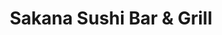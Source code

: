 ---
layout: place
title: "Sakana Sushi Bar & Grill"
permalink: /california/san-francisco/sakana-sushi-bar-grill.html
stateAbbr: CA
stateName: California
cityName: San Francisco
place_id: ChIJhb7OEI6AhYAR0erQPfGXf5c
photos:
  - name: >-
      places/ChIJhb7OEI6AhYAR0erQPfGXf5c/photos/AeeoHcIe1TPoaCa6eBFzutHUgUtjs3nwNiR93alYKekCNA8RlxW9UPBakZbmLrQX1rv-3H7Z9tw6jeyTCuFvO111N9CRVAgq3k4zKs9XfM6w539mJKSeRX15DK4Rp65GuJp6lj5lGvarGDTqRzIaZgYTZatP4oP6waeSD_h792wHcAU84C4BR96VhFvoFcuu7GlOkxjbSxIXYatkVslob6QpPG5qksJdPBwRS1MyyrcRZg6kjvbQ8WejOmWAiGN8tE8zYpvg1SJYV4427vVSHj1A3J5uCI9V63JUgi2ESWGFvJmCZdgeaj0uHSBnxzGq1xkCWAuqns7M4ru2Fs-ZnbetFYiCJPGHeQDOFWNTpfjgikmPDL3cVXCNA-qlPsZ2jaOZp2GXjY8511yH-f9kvkg9l9JNTrhhd7XnPtW_r7GNlpQrCrbH
    widthPx: 1833
    heightPx: 2444
    authorAttributions:
      - displayName: T S
        uri: https://maps.google.com/maps/contrib/115293072459695766072
        photoUri: >-
          https://lh3.googleusercontent.com/a-/ALV-UjXYA1MWGGejTZflToaghDIRIkTmPu6Dd92wDnW3Yk5PKfMEzGXv1g=s100-p-k-no-mo
    flagContentUri: >-
      https://www.google.com/local/imagery/report/?cb_client=maps_api_places.places_api&image_key=!1e10!2sCIHM0ogKEICAgICcqJfC2QE&hl=en-US
    googleMapsUri: >-
      https://www.google.com/maps/place//data=!3m4!1e2!3m2!1sCIHM0ogKEICAgICcqJfC2QE!2e10!4m2!3m1!1s0x8085808e10cebe85:0x977f97f13dd0ead1
  - name: >-
      places/ChIJhb7OEI6AhYAR0erQPfGXf5c/photos/AeeoHcIjRDBPJxuOkMO9h9mzs5MW0EFYWocUnorE9MKWpy-dtaB09b4qMtzT6oy5oQhvLGjdZTBxIWppLRhC5h_QLTfDd_4Qi8W0mFw7i8Tu-7KOmpt8dXCaz6ot8W2WQ9pd1WxpT9ouTc9gpOw6Ae2iDwqthWfcLQtgy3PlL3PxS4QfVMArY1Pgoq3Rkb9O96I1noBcTJgrRifoXYitpJavM_7IMSCUo0vLdbqEcJtozO7KCtfHCfB1L4UbBPK6jiynsy9q9DVg5KTDnZvdfHI9h4gUU3atcYZIin8hxcNYVRfvCwL7DyJ0dr8h1yuZOoL8aWgAGzsu-Mt_DrPPMre0b-7DIK5bWRVCNpWRyGbWSXn1BcLkRrKJsOrIo-TV36PmlUC9CRkCHwmtOzW8Zirl1h-a7B--hMDuoeHEp1gWgVmcB87a
    widthPx: 4800
    heightPx: 3600
    authorAttributions:
      - displayName: Greta Levitt
        uri: https://maps.google.com/maps/contrib/104833440604263989554
        photoUri: >-
          https://lh3.googleusercontent.com/a-/ALV-UjVFBw2YV5GtDM0f7lljdJJ4ueDOj6bbCyPgymNT-eOM0qjCukw=s100-p-k-no-mo
    flagContentUri: >-
      https://www.google.com/local/imagery/report/?cb_client=maps_api_places.places_api&image_key=!1e10!2sCIHM0ogKEICAgIDWnNDIvAE&hl=en-US
    googleMapsUri: >-
      https://www.google.com/maps/place//data=!3m4!1e2!3m2!1sCIHM0ogKEICAgIDWnNDIvAE!2e10!4m2!3m1!1s0x8085808e10cebe85:0x977f97f13dd0ead1
  - name: >-
      places/ChIJhb7OEI6AhYAR0erQPfGXf5c/photos/AeeoHcIceg2PS-e5TYuB9jXoaJGAqlP487lzCpJHzDHInO--hdVJuyp6TX735KXI9N_agMClwPZqxsn4AvS24ge28iovPF43NSzoNrhuH_H4e5cjL5TCHy2PXo5jIywRNRylDFsSzOWwibRfzokqmw0yfMo5fe5qLZ-10-HreTi0irQqYgmabuON6eucbCek6p0uz0B_cTYy2H20ZiXBtx8r2s7zUbnLBLsMhe-qQyXI5pd2FwM-rdLifkukzQweRpOIPnhhcj1jdXu2NpcspRjnWTnfvP8bq7mxSywsGzU_jx9hNkomCLYD-totPDx2DGmw9jmikfkG0Fz-jRwyZlUYuELi2BbjRQYZ4r6te5c-BYrg7oxyAqpNpt7XlHw7J2Yi9DmpVp5Emo4stRlWcyPokXly_yu91Au7xN6AwVK0iyjWHzp2
    widthPx: 1560
    heightPx: 1171
    authorAttributions:
      - displayName: H Maag
        uri: https://maps.google.com/maps/contrib/109117187073310552548
        photoUri: >-
          https://lh3.googleusercontent.com/a-/ALV-UjXYD0FnC7MTZcih-5OnkMZCMAt9-42Nk-xB1gukQ9_QyBXck6sC=s100-p-k-no-mo
    flagContentUri: >-
      https://www.google.com/local/imagery/report/?cb_client=maps_api_places.places_api&image_key=!1e10!2sCIHM0ogKEICAgMDI2ofumQE&hl=en-US
    googleMapsUri: >-
      https://www.google.com/maps/place//data=!3m4!1e2!3m2!1sCIHM0ogKEICAgMDI2ofumQE!2e10!4m2!3m1!1s0x8085808e10cebe85:0x977f97f13dd0ead1
  - name: >-
      places/ChIJhb7OEI6AhYAR0erQPfGXf5c/photos/AeeoHcKojnbDQgVfvSNgTgVmv_VONS2NXJGfzWhqoMuESZAbOCud7aPKZgwiFOgDyZUSBzSfSJwSDS9lzd_daETkFgm9dltVr34WlwOVhPvu1jaV8YJ3I5C0WXPybQVIihOUtt5IMtEZn6gOFxWEGK1PKgecmNYjVhZGn_2g6jlNgeKSGY9EydwRCmfUXrc5bH_SFswFnDmJVTw8kZmvlvlx1XxwGvSc_7CoOZ2tk7nFp5aC44-sUKI-7wMDKOTNvYrtU6Zk4PFwEwV_QyutcWgBbiz8m6_iUyKQGHeqMmUt-ehZMoMx1_3zUGB3M97vZrSPaC5BM8JUf6Ho7742gX3RogDzfNApM6aguODWg27QXJQ645uaLMFyYMM9fCj4WLuogog8VAnkS7bOaixEhdp6-EI600N41y26oA2J5abT_U7iYg
    widthPx: 4032
    heightPx: 3024
    authorAttributions:
      - displayName: GG M
        uri: https://maps.google.com/maps/contrib/102249585207048496131
        photoUri: >-
          https://lh3.googleusercontent.com/a/ACg8ocJcDC-iA3FrJO5goxjDx_TQpoMkDJXLrNnpWqZtaxhV95lwxw=s100-p-k-no-mo
    flagContentUri: >-
      https://www.google.com/local/imagery/report/?cb_client=maps_api_places.places_api&image_key=!1e10!2sCIHM0ogKEICAgICekvHALw&hl=en-US
    googleMapsUri: >-
      https://www.google.com/maps/place//data=!3m4!1e2!3m2!1sCIHM0ogKEICAgICekvHALw!2e10!4m2!3m1!1s0x8085808e10cebe85:0x977f97f13dd0ead1
  - name: >-
      places/ChIJhb7OEI6AhYAR0erQPfGXf5c/photos/AeeoHcI7Vmec8u1tvZBgq33CM-tTdjh_HRtC4P0_AcoTI0FfJp0fO6hjFqjxbrvktSfVPq6qiZjNJKN6n_DNz6FiUExsShLbfo388kj7YAmpgertu5RyWTWtHq2mUC7klBr7BMSb9lYB3nU66cdva-ybb6CGwelqBq_JlUHAjt193ECv_NY3_Rn0pswa24Q2sYTHOJvCBH_KQ_7NBh0sKiZOBl1ryylxJe7x4RFZioJwLlELHOnFUqYPDYiSY2ygnkJQkDfpPFsI5GRp9Sgwxj5j2yh0BFhSa2HgB-lL5cTduXYDD0QYZ66cJ2CqKZFECFDlk1ZHzouBZgYbbFNRVJuXz6gIpkWfAuySNq-CnwbuW20SN2RreCWAQM4I5uWzQO9edW4h3aCdBfTnhAGI2Bt05kqhhLgZUvf9Gs-hM_McbGK9yPb5
    widthPx: 4624
    heightPx: 3472
    authorAttributions:
      - displayName: Owen Rutherford
        uri: https://maps.google.com/maps/contrib/110273410518396081575
        photoUri: >-
          https://lh3.googleusercontent.com/a-/ALV-UjW72P8FIKn440_nLBhreHrFoG35I_5ZPgLVGbQWVK6AmAuhPxyumA=s100-p-k-no-mo
    flagContentUri: >-
      https://www.google.com/local/imagery/report/?cb_client=maps_api_places.places_api&image_key=!1e10!2sCIHM0ogKEICAgIDH9dny3gE&hl=en-US
    googleMapsUri: >-
      https://www.google.com/maps/place//data=!3m4!1e2!3m2!1sCIHM0ogKEICAgIDH9dny3gE!2e10!4m2!3m1!1s0x8085808e10cebe85:0x977f97f13dd0ead1
  - name: >-
      places/ChIJhb7OEI6AhYAR0erQPfGXf5c/photos/AeeoHcJdXEZ2k6BLyZZNOCi3tvKOMSaoKeXS5enLkPAaiTMYALLvF-_GnLVsRJQPN7FthS1tZasEvn9nGpvYeAeFimAwssFuTaT6kS48JR-kdT82yvzaTzWtcSG-c3GTzvxWARTAV3nF5fZyBpt5ah-0bhq_8AzuixPC7DpFTw_jLu3jXHo_uw8j6yimtMXldP2-7QVAVMxu0sxP9ErUZTHrTblojyI8WnfW8qvd1vLCoDOcjrAKLt993Gnh8nREIcY7VYIG4QQ0c9WKBWT4b9d3IorbXOaT5IFNA1VdwdOIgqli9Lb0QhR2LuUCHUBnJHAleDiHXpusXe0nkEC73xAR9dDwcofC7ElClOFE-3KG12dKBB8i_vGlZWCNw4hpZLYA2W1S3vawSsLFKRY5R6sIJ0DDxzSE591l2rcbGpfZDCPgWg
    widthPx: 3024
    heightPx: 4032
    authorAttributions:
      - displayName: Gonzalo Charro
        uri: https://maps.google.com/maps/contrib/102444444327924909647
        photoUri: >-
          https://lh3.googleusercontent.com/a-/ALV-UjXgPZCnDwCnwDSz_2VMnBT7ICc_2-d_JN3veF5l60BQON-UQ0I=s100-p-k-no-mo
    flagContentUri: >-
      https://www.google.com/local/imagery/report/?cb_client=maps_api_places.places_api&image_key=!1e10!2sCIHM0ogKEICAgMDA_6HrWg&hl=en-US
    googleMapsUri: >-
      https://www.google.com/maps/place//data=!3m4!1e2!3m2!1sCIHM0ogKEICAgMDA_6HrWg!2e10!4m2!3m1!1s0x8085808e10cebe85:0x977f97f13dd0ead1
  - name: >-
      places/ChIJhb7OEI6AhYAR0erQPfGXf5c/photos/AeeoHcLxcZMZmh1xbSdQ2WmzY5Cydsz98qBSXukB7EFrIWwVLFkQ6dhmoM9Aaeui8zkEpK2OV3ebKQhHeW7Gd7G5qMvIdVNNEZYJx12mzA1Dd8d7gr9c2CkOR4cD09Ao-Bg5urCXx7oP0UUPWB-yGRUVc1MB6qJ2haejIPFti8INfzsmjymBrxQy8xNZXvhwRG6sMyhFybjNSPwH4g5ZgDO__DggpB4nXW95oHxw5xqCiA7ir50ZpNC9fdanxN7UnXLMNxl3_wc3nCi_0NcvftYPYpsgGP2Pao_-MwsiyB31PduHvrqATS7cZmKYVXMHTHBRxsaooQSOAzvRj3FF6l2P-Bk_telMAiXVctKClRCVldC4vFwDSlyqLDeE9l6iWZh6MPcIX3FHH4VAdG3BIvn6hwTJ9lacFA3S80v8Cab2ibo
    widthPx: 4032
    heightPx: 3024
    authorAttributions:
      - displayName: Edison Huang
        uri: https://maps.google.com/maps/contrib/108108973761072433425
        photoUri: >-
          https://lh3.googleusercontent.com/a/ACg8ocJc3Cps8bRdcK7wI1y29UKBxR2xFdCTyyowkpFUouEFNvp8ddE=s100-p-k-no-mo
    flagContentUri: >-
      https://www.google.com/local/imagery/report/?cb_client=maps_api_places.places_api&image_key=!1e10!2sCIHM0ogKEICAgICx3O7cAQ&hl=en-US
    googleMapsUri: >-
      https://www.google.com/maps/place//data=!3m4!1e2!3m2!1sCIHM0ogKEICAgICx3O7cAQ!2e10!4m2!3m1!1s0x8085808e10cebe85:0x977f97f13dd0ead1
  - name: >-
      places/ChIJhb7OEI6AhYAR0erQPfGXf5c/photos/AeeoHcIcxEXTwbwZo-v6b3FMuUEhEC4VVuA9k5k_LCPQD4MPNvrFVxy0VcESn25qVm06zL3BldeOxs30exr8fxaZqC0eQp2Qanx-BNeYsURMnaxN_ftEcNSpP5GQdvPc716A7JOqJO9Bq1WDcd5Q8CfT7Ah9tZEZFwLOmr0bt8yF_KKaZ1eHJMz6-H5_MDc0TEqB5-psR6PIpQRS6cMC3QZHEn21MFPwwQT7AxC3iai1nTSjW1XpoAmDKx5rfyCgURTzJp1Ch22s01P4Cf5VXnLusRBexySvDEYMHaZsNFsq-eij02rHpSeMaBNXPSUfxHi9T3-rHTaquPkFNnNg3T2IVWIqXmYeKCk3azas2dboFa6a_xH2E-xR5girM-XAfk5Cu4tStPBGLgR3ZiJh23PT4efal80u9bb-4V8yvqdSRL_aPg
    widthPx: 3000
    heightPx: 4000
    authorAttributions:
      - displayName: S H
        uri: https://maps.google.com/maps/contrib/108020969544054816616
        photoUri: >-
          https://lh3.googleusercontent.com/a/ACg8ocK0qVPspwihIWDVeMCHeVv98YmgkCoKdmyOjleHTRm0TrnYeA=s100-p-k-no-mo
    flagContentUri: >-
      https://www.google.com/local/imagery/report/?cb_client=maps_api_places.places_api&image_key=!1e10!2sCIHM0ogKEICAgIDhucfDcw&hl=en-US
    googleMapsUri: >-
      https://www.google.com/maps/place//data=!3m4!1e2!3m2!1sCIHM0ogKEICAgIDhucfDcw!2e10!4m2!3m1!1s0x8085808e10cebe85:0x977f97f13dd0ead1
  - name: >-
      places/ChIJhb7OEI6AhYAR0erQPfGXf5c/photos/AeeoHcKrFpXJ5zZ9MTv4efRJw3msShH7Gkua_Rc420jHo7D1dCLiJkxv23gWdhrq2Z6FVcZm_QTXUTYRX06OrUbJdSp2OBtn7CD7gFWowL5vxBmxWzbXAGn7QF5r9DYOxP2T85iuSA6RVQOWSzgtlyghujX4v-xt0sKmWW_9iVRX7rGnhJ5EdALdYb2HdgvZUXsuSDpndqVhhfrwAn8xA6tZy3m7uM5gmXQUYdqCmyI0ZGT5zIq2kXXULWLs7WOhtE6Jez6yguWKl9MH8QPouhV-j26VoiKHsJMlfSv7bBMUCUviBq-QSxat0ZlbKPBo7zlDnJdv4hQK-JuMJWSYrXavsSjURygAlpwj2Jxt_oO1sO3itYfk86UX6vdhMvghTHIwuCSlM2hua9HBCjkU4LLuDqOofkHnm2vr7WPNFBBIZQ1ZVB7B
    widthPx: 3024
    heightPx: 4032
    authorAttributions:
      - displayName: M K
        uri: https://maps.google.com/maps/contrib/106891152277603037807
        photoUri: >-
          https://lh3.googleusercontent.com/a/ACg8ocLhAEklEFuziiJNcP-BSrTUWFx-1CdL4jGzOSt-HAadtDfv8Q=s100-p-k-no-mo
    flagContentUri: >-
      https://www.google.com/local/imagery/report/?cb_client=maps_api_places.places_api&image_key=!1e10!2sCIHM0ogKEICAgID7uIGFhAE&hl=en-US
    googleMapsUri: >-
      https://www.google.com/maps/place//data=!3m4!1e2!3m2!1sCIHM0ogKEICAgID7uIGFhAE!2e10!4m2!3m1!1s0x8085808e10cebe85:0x977f97f13dd0ead1
  - name: >-
      places/ChIJhb7OEI6AhYAR0erQPfGXf5c/photos/AeeoHcK-M9A3eEqfyqJ93KuJP-Qw2QA_UjiXrjZ71_XsGsjdz3ZypzBVuw6Gke-GeHLtK3Io3BF0W_XqKktJSWCPqC3xnGiZspReWgiaa_8wz3mLSQNMB2Qrvmkk-_v252nL1RbBXYPHOPa96cm81jSITkLmo0r24DbRsKOBCLNz0Ac_shPfI-Ey69YBy2d_U6wz926NHWNyDlqHX-vZ0Udb2FBUgsBNyImJ3rXFr_UAK9CaDyttZHQ8onIBkKD6bmpT4q2X5HuQ8ES4ifCU4kdJuiQzCTRmYkIyOMoRhM-Ih-30eWBR-zD_PUh8R0BTRhLrf8JbO_CVNISOzuEyrvV6e27KMW2TMwbpqAOI3XwM_Gcx69SB0EM8qVtHqlnNr8Z_X7ccAjTf4k0ajsi0mcEGik3XE-Upt9u8W1NG8lZVqZuDLYAp
    widthPx: 3648
    heightPx: 2736
    authorAttributions:
      - displayName: Y T
        uri: https://maps.google.com/maps/contrib/102457148389758766044
        photoUri: >-
          https://lh3.googleusercontent.com/a/ACg8ocLta5yTt6in09fKGLME63EVrwjNxADGff4kE3rWKyzzoYnHurm8=s100-p-k-no-mo
    flagContentUri: >-
      https://www.google.com/local/imagery/report/?cb_client=maps_api_places.places_api&image_key=!1e10!2sCIHM0ogKEICAgID019yu0gE&hl=en-US
    googleMapsUri: >-
      https://www.google.com/maps/place//data=!3m4!1e2!3m2!1sCIHM0ogKEICAgID019yu0gE!2e10!4m2!3m1!1s0x8085808e10cebe85:0x977f97f13dd0ead1
address: 605 Post St, San Francisco, CA 94109, USA
street: 605 Post St
city: San Francisco
state: CA
zip: '94109'
country: USA
neighborhood: Lower Nob Hill
latitude: '37.787758'
longitude: '-122.411896'
accessibility_options:
  wheelchairAccessibleParking: false
business_status: OPERATIONAL
name: Sakana Sushi Bar & Grill
google_maps_links:
  directionsUri: >-
    https://www.google.com/maps/dir//''/data=!4m7!4m6!1m1!4e2!1m2!1m1!1s0x8085808e10cebe85:0x977f97f13dd0ead1!3e0
  placeUri: https://maps.google.com/?cid=10916611084149385937
  writeAReviewUri: >-
    https://www.google.com/maps/place//data=!4m3!3m2!1s0x8085808e10cebe85:0x977f97f13dd0ead1!12e1
  reviewsUri: >-
    https://www.google.com/maps/place//data=!4m4!3m3!1s0x8085808e10cebe85:0x977f97f13dd0ead1!9m1!1b1
  photosUri: >-
    https://www.google.com/maps/place//data=!4m3!3m2!1s0x8085808e10cebe85:0x977f97f13dd0ead1!10e5
primary_type: Sushi Restaurant
opening_hours:
  regular: null
  current: null
secondary_opening_hours:
  regular:
    weekdayDescriptions: null
    type: null
  current:
    weekdayDescriptions: null
    type: null
phone: null
price_level: null
price_range: null
rating: null
rating_count: 0
website: null
description: null
reviews: null
parking_options: null
payment_options: null
allow_dogs: null
curbside_pickup: null
delivery: null
dine_in: null
good_for_children: null
good_for_groups: null
good_for_sports: null
live_music: null
menu_for_children: null
outdoor_seating: null
reservable: null
restroom: null
serves_beer: null
serves_breakfast: null
serves_brunch: null
serves_cocktails: null
serves_coffee: null
serves_dinner: null
serves_dessert: null
serves_lunch: null
serves_vegetarian_food: null
serves_wine: null
takeout: null

---